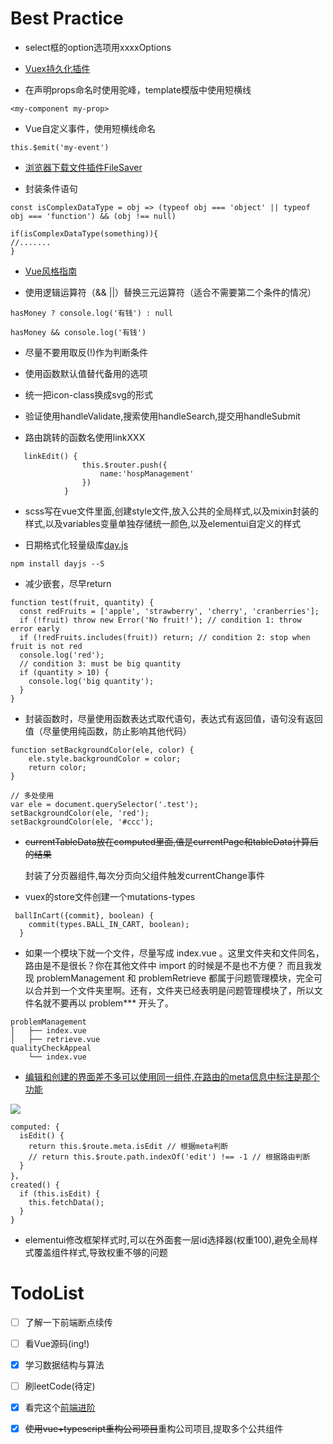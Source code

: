 # Best Practice
 
 * select框的option选项用xxxxOptions
 
 * [Vuex持久化插件](https://www.npmjs.com/package/vuex-persistedstate)
 
 * 在声明props命名时使用驼峰，template模版中使用短横线
 ```
 <my-component my-prop>
 ```
 
 * Vue自定义事件，使用短横线命名
 ```
 this.$emit('my-event')
 ```

 * [浏览器下载文件插件FileSaver](https://github.com/eligrey/FileSaver.js)
 
 * 封装条件语句
 ```
 const isComplexDataType = obj => (typeof obj === 'object' || typeof obj === 'function') && (obj !== null)
 
 if(isComplexDataType(something)){
 //.......
 }
 ```

* [Vue风格指南](https://cn.vuejs.org/v2/style-guide/)
 
* 使用逻辑运算符（&& ||）替换三元运算符（适合不需要第二个条件的情况）
```
hasMoney ? console.log('有钱') : null

hasMoney && console.log('有钱')
```
 
* 尽量不要用取反(!)作为判断条件 
 
* 使用函数默认值替代备用的选项

* 统一把icon-class换成svg的形式

* 验证使用handleValidate,搜索使用handleSearch,提交用handleSubmit

* 路由跳转的函数名使用linkXXX
```
   linkEdit() {
                this.$router.push({
                    name:'hospManagement'
                })
            }
```

* scss写在vue文件里面,创建style文件,放入公共的全局样式,以及mixin封装的样式,以及variables变量单独存储统一颜色,以及elementui自定义的样式

* 日期格式化轻量级库[day.js](https://github.com/iamkun/dayjs)
```
npm install dayjs --S
```

* 减少嵌套，尽早return
```
function test(fruit, quantity) {
  const redFruits = ['apple', 'strawberry', 'cherry', 'cranberries'];
  if (!fruit) throw new Error('No fruit!'); // condition 1: throw error early
  if (!redFruits.includes(fruit)) return; // condition 2: stop when fruit is not red
  console.log('red');
  // condition 3: must be big quantity
  if (quantity > 10) {
    console.log('big quantity');
  }
}
```

* 封装函数时，尽量使用函数表达式取代语句，表达式有返回值，语句没有返回值（尽量使用纯函数，防止影响其他代码）
```
function setBackgroundColor(ele, color) {
    ele.style.backgroundColor = color;
    return color;
}

// 多处使用
var ele = document.querySelector('.test');
setBackgroundColor(ele, 'red');
setBackgroundColor(ele, '#ccc');
```
* ~~currentTableData放在computed里面,值是currentPage和tableData计算后的结果~~

    封装了分页器组件,每次分页向父组件触发currentChange事件

* vuex的store文件创建一个mutations-types
```
 ballInCart({commit}, boolean) {
    commit(types.BALL_IN_CART, boolean);
  }
```

* 如果一个模块下就一个文件，尽量写成 index.vue 。这里文件夹和文件同名，路由是不是很长？你在其他文件中 import 的时候是不是也不方便？ 而且我发现 problemManagement 和 problemRetrieve 都属于问题管理模块，完全可以合并到一个文件夹里啊。还有，文件夹已经表明是问题管理模块了，所以文件名就不要再以 problem*** 开头了。
```
problemManagement
│   ├── index.vue
│   ├── retrieve.vue
qualityCheckAppeal
    └── index.vue
```

* [编辑和创建的界面差不多可以使用同一组件,在路由的meta信息中标注是那个功能](https://juejin.im/post/593121aa0ce4630057f70d35)

![](https://lc-gold-cdn.xitu.io/25969342df96a2000ec6?imageView2/0/w/1280/h/960/format/webp/ignore-error/1)


```
computed: {
  isEdit() {
    return this.$route.meta.isEdit // 根据meta判断
    // return this.$route.path.indexOf('edit') !== -1 // 根据路由判断
  }
}，
created() {
  if (this.isEdit) { 
    this.fetchData();
  }
}
```

* elementui修改框架样式时,可以在外面套一层id选择器(权重100),避免全局样式覆盖组件样式,导致权重不够的问题



# TodoList

* [ ] 了解一下前端断点续传

* [ ] 看Vue源码(ing!)

* [x] 学习数据结构与算法

* [ ] 刷leetCode(待定)

* [x] 看完这个[前端进阶](https://www.jianshu.com/p/996671d4dcc4)

* [x] ~~使用vue+typescript重构公司项目~~重构公司项目,提取多个公共组件



